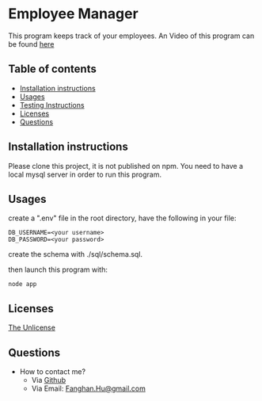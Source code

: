 # Employee Manager
This program keeps track of your employees.
An Video of this program can be found [here](https://www.youtube.com/watch?v=9U30UD3sRVE)

## Table of contents
* [Installation instructions](#Installation-instructions)
* [Usages](#Usages)
* [Testing Instructions](#Testing-Instructions)
* [Licenses](#Licenses)
* [Questions](#Questions)

## Installation instructions
Please clone this project, it is not published on npm.
You need to have a local mysql server in order to run this program.

## Usages
create a ".env" file in the root directory, have the following in your file:
```
DB_USERNAME=<your username>
DB_PASSWORD=<your password>
```

create the schema with ./sql/schema.sql.

then launch this program with:
```
node app
```

## Licenses
[The Unlicense](https://unlicense.org)

## Questions
* How to contact me?
    * Via [Github](https://github.com/FanghanHu)
    * Via Email: Fanghan.Hu@gmail.com